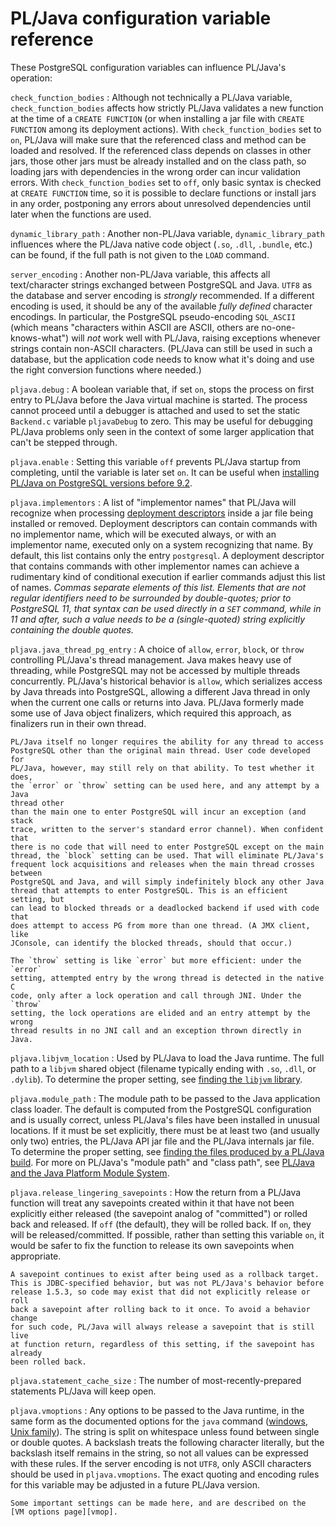 # PL/Java configuration variable reference

These PostgreSQL configuration variables can influence PL/Java's operation:

`check_function_bodies`
: Although not technically a PL/Java variable, `check_function_bodies` affects
    how strictly PL/Java validates a new function at the time of a
    `CREATE FUNCTION` (or when installing a jar file with `CREATE FUNCTION`
    among its deployment actions). With `check_function_bodies` set to `on`,
    PL/Java will make sure that the referenced class and method can be loaded
    and resolved. If the referenced class depends on classes in other jars,
    those other jars must be already installed and on the class path, so
    loading jars with dependencies in the wrong order can incur validation
    errors. With `check_function_bodies` set to `off`, only basic syntax is
    checked at `CREATE FUNCTION` time, so it is possible to declare functions
    or install jars in any order, postponing any errors about unresolved
    dependencies until later when the functions are used.

`dynamic_library_path`
: Another non-PL/Java variable, `dynamic_library_path` influences
    where the PL/Java native code object (`.so`, `.dll`, `.bundle`, etc.) can
    be found, if the full path is not given to the `LOAD` command.

`server_encoding`
: Another non-PL/Java variable, this affects all text/character strings
    exchanged between PostgreSQL and Java. `UTF8` as the database and server
    encoding is _strongly_ recommended. If a different encoding is used, it
    should be any of the available _fully defined_ character encodings. In
    particular, the PostgreSQL pseudo-encoding `SQL_ASCII` (which means
    "characters within ASCII are ASCII, others are no-one-knows-what") will
    _not_ work well with PL/Java, raising exceptions whenever strings contain
    non-ASCII characters. (PL/Java can still be used in such a database, but
    the application code needs to know what it's doing and use the right
    conversion functions where needed.)

`pljava.debug`
: A boolean variable that, if set `on`, stops the process on first entry to
    PL/Java before the Java virtual machine is started. The process cannot
    proceed until a debugger is attached and used to set the static
    `Backend.c` variable `pljavaDebug` to zero. This may be useful for debugging
    PL/Java problems only seen in the context of some larger application
    that can't be stepped through.

`pljava.enable`
: Setting this variable `off` prevents PL/Java startup from completing, until
    the variable is later set `on`. It can be useful when
    [installing PL/Java on PostgreSQL versions before 9.2][pre92].

`pljava.implementors`
: A list of "implementor names" that PL/Java will recognize when processing
    [deployment descriptors][depdesc] inside a jar file being installed or
    removed. Deployment descriptors can contain commands with no implementor
    name, which will be executed always, or with an implementor name, executed
    only on a system recognizing that name. By default, this list contains only
    the entry `postgresql`. A deployment descriptor that contains commands with
    other implementor names can achieve a rudimentary kind of conditional
    execution if earlier commands adjust this list of names. _Commas separate
    elements of this list. Elements that are not regular identifiers need to be
    surrounded by double-quotes; prior to PostgreSQL 11, that syntax can be used
    directly in a `SET` command, while in 11 and after, such a value needs to be
    a (single-quoted) string explicitly containing the double quotes._

`pljava.java_thread_pg_entry`
: A choice of `allow`, `error`, `block`, or `throw` controlling PL/Java's thread
    management. Java makes heavy use of threading, while PostgreSQL may not be
    accessed by multiple threads concurrently. PL/Java's historical behavior is
    `allow`, which serializes access by Java threads into PostgreSQL, allowing
    a different Java thread in only when the current one calls or returns into
    Java. PL/Java formerly made some use of Java object finalizers, which
    required this approach, as finalizers run in their own thread.

    PL/Java itself no longer requires the ability for any thread to access
    PostgreSQL other than the original main thread. User code developed for
    PL/Java, however, may still rely on that ability. To test whether it does,
    the `error` or `throw` setting can be used here, and any attempt by a Java
    thread other
    than the main one to enter PostgreSQL will incur an exception (and stack
    trace, written to the server's standard error channel). When confident that
    there is no code that will need to enter PostgreSQL except on the main
    thread, the `block` setting can be used. That will eliminate PL/Java's
    frequent lock acquisitions and releases when the main thread crosses between
    PostgreSQL and Java, and will simply indefinitely block any other Java
    thread that attempts to enter PostgreSQL. This is an efficient setting, but
    can lead to blocked threads or a deadlocked backend if used with code that
    does attempt to access PG from more than one thread. (A JMX client, like
    JConsole, can identify the blocked threads, should that occur.)

    The `throw` setting is like `error` but more efficient: under the `error`
    setting, attempted entry by the wrong thread is detected in the native C
    code, only after a lock operation and call through JNI. Under the `throw`
    setting, the lock operations are elided and an entry attempt by the wrong
    thread results in no JNI call and an exception thrown directly in Java.

`pljava.libjvm_location`
: Used by PL/Java to load the Java runtime. The full path to a `libjvm` shared
    object (filename typically ending with `.so`, `.dll`, or `.dylib`).
    To determine the proper setting, see [finding the `libjvm` library][fljvm].

`pljava.module_path`
: The module path to be passed to the Java application class loader. The default
    is computed from the PostgreSQL configuration and is usually correct, unless
    PL/Java's files have been installed in unusual locations. If it must be set
    explicitly, there must be at least two (and usually only two) entries, the
    PL/Java API jar file and the PL/Java internals jar file. To determine the
    proper setting, see
    [finding the files produced by a PL/Java build](../install/locate.html).
    For more on PL/Java's "module path" and "class path", see
    [PL/Java and the Java Platform Module System](jpms.html).

`pljava.release_lingering_savepoints`
: How the return from a PL/Java function will treat any savepoints created
    within it that have not been explicitly either released (the savepoint
    analog of "committed") or rolled back and released.
    If `off` (the default), they will be rolled back. If `on`, they will be
    released/committed. If possible, rather than setting this variable `on`,
    it would be safer to fix the function to release its own savepoints when
    appropriate.

    A savepoint continues to exist after being used as a rollback target.
    This is JDBC-specified behavior, but was not PL/Java's behavior before
    release 1.5.3, so code may exist that did not explicitly release or roll
    back a savepoint after rolling back to it once. To avoid a behavior change
    for such code, PL/Java will always release a savepoint that is still live
    at function return, regardless of this setting, if the savepoint has already
    been rolled back.

`pljava.statement_cache_size`
: The number of most-recently-prepared statements PL/Java will keep open.

`pljava.vmoptions`
: Any options to be passed to the Java runtime, in the same form as the
    documented options for the `java` command ([windows][jow],
    [Unix family][jou]). The string is split on whitespace unless found
    between single or double quotes. A backslash treats the following
    character literally, but the backslash itself remains in the string,
    so not all values can be expressed with these rules. If the server
    encoding is not `UTF8`, only ASCII characters should be used in
    `pljava.vmoptions`. The exact quoting and encoding rules for this variable
    may be adjusted in a future PL/Java version.

    Some important settings can be made here, and are described on the
    [VM options page][vmop].

[pre92]: ../install/prepg92.html
[depdesc]: https://github.com/tada/pljava/wiki/Sql-deployment-descriptor
[fljvm]: ../install/locatejvm.html
[jmx]: http://www.oracle.com/technetwork/articles/java/javamanagement-140525.html
[jvvm]: http://docs.oracle.com/javase/8/docs/technotes/guides/visualvm/
[jow]: https://docs.oracle.com/javase/8/docs/technotes/tools/windows/java.html
[jou]: https://docs.oracle.com/javase/8/docs/technotes/tools/unix/java.html
[vmop]: ../install/vmoptions.html
